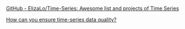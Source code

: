 
[GitHub - ElizaLo/Time-Series: Awesome list and projects of Time Series](https://github.com/ElizaLo/Time-Series)

[How can you ensure time-series data quality?](https://www.linkedin.com/comm/advice/3/how-can-you-ensure-time-series-data-quality-iqale)
